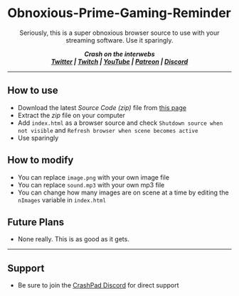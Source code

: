 # Obnoxious-Prime-Gaming-Reminder

<p align="center">Seriously, this is a super obnoxious browser source to use with your streaming software. Use it sparingly.</p>

<p align="center"><i><b>
  Crash on the interwebs<br>
  <a href="https://twitter.com/CrashKoeck">Twitter</a> |
  <a href="https://twitch.tv/CrashKoeck">Twitch</a> |
  <a href="https://youtube.com/Crashkoeck">YouTube</a> |
  <a href="https://patreon.com/Crashkoeck">Patreon</a> |
  <a href="https://discord.gg/zyS2jbJ">Discord</a>
</b></i></p>

***

## How to use
- Download the latest *Source Code (zip)* file from <a href="https://github.com/CrashKoeck/Obnoxious-Prime-Gaming-Reminder/releases">this page</a>
- Extract the *zip* file on your computer
- Add `index.html` as a browser source and check `Shutdown source when not visible` and `Refresh browser when scene becomes active`
- Use sparingly

## How to modify
- You can replace `image.png` with your own image file
- You can replace `sound.mp3` with your own mp3 file
- You can change how many images are on scene at a time by editing the `nImages` variable in `index.html`

## Future Plans
- None really. This is as good as it gets.

***

## Support
- Be sure to join the <a href="https://discord.gg/zyS2jbJ">CrashPad Discord</a> for direct support

